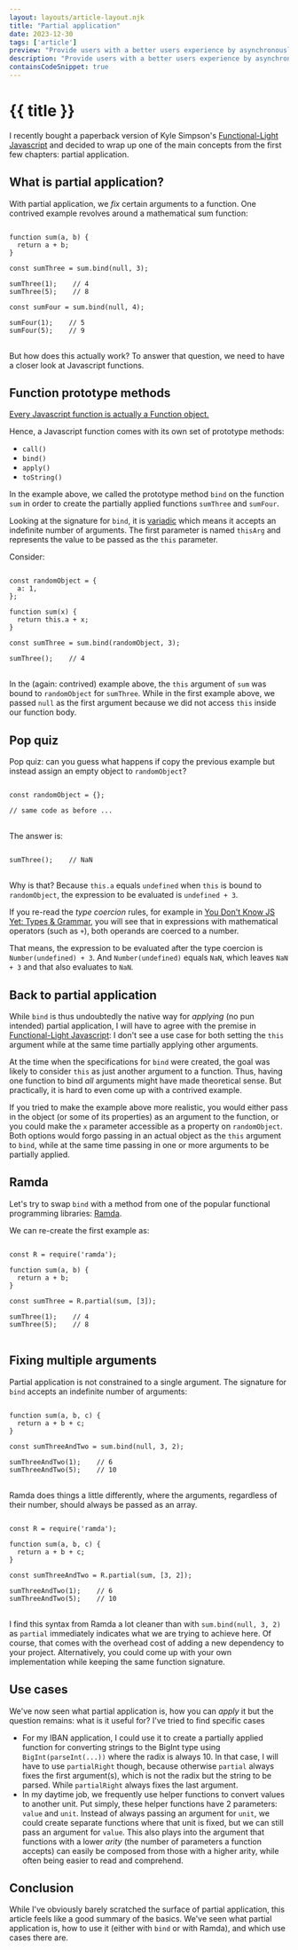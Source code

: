 ```yaml
---
layout: layouts/article-layout.njk
title: "Partial application"
date: 2023-12-30
tags: ['article']
preview: "Provide users with a better users experience by asynchronously validating their form input."
description: "Provide users with a better users experience by asynchronously validating their form input."
containsCodeSnippet: true
---
```


# {{ title }}

I recently bought a paperback version of Kyle Simpson's [Functional-Light Javascript](https://github.com/getify/Functional-Light-JS) and decided to wrap up one of the main concepts from the first few chapters: partial application.

## What is partial application?

With partial application, we _fix_ certain arguments to a function. One contrived example revolves around a mathematical sum function:

<pre>
<code class="language-javascript">
function sum(a, b) {
  return a + b;
}

const sumThree = sum.bind(null, 3);

sumThree(1);    // 4
sumThree(5);    // 8

const sumFour = sum.bind(null, 4);

sumFour(1);    // 5
sumFour(5);    // 9
</code>
</pre>

But how does this actually work? To answer that question, we need to have a closer look at Javascript functions.

## Function prototype methods

[Every Javascript function is actually a Function object.](https://developer.mozilla.org/en-US/docs/Web/JavaScript/Reference/Global_Objects/Function)

Hence, a Javascript function comes with its own set of prototype methods:

- `call()`
- `bind()`
- `apply()`
- `toString()`

In the example above, we called the prototype method `bind` on the function `sum` in order to create the partially applied functions `sumThree` and `sumFour`.

Looking at the signature for `bind`, it is [variadic](https://en.wikipedia.org/wiki/Variadic_function) which means it accepts an indefinite number of arguments. The first parameter is named `thisArg` and represents the value to be passed as the `this` parameter.

Consider:

<pre>
<code class="language-javascript">
const randomObject = {
  a: 1,
};

function sum(x) {
  return this.a + x;
}

const sumThree = sum.bind(randomObject, 3);

sumThree();    // 4
</code>
</pre>

In the (again: contrived) example above, the `this` argument of `sum` was bound to `randomObject` for `sumThree`. While in the first example above, we passed `null` as the first argument because we did not access `this` inside our function body.

## Pop quiz

Pop quiz: can you guess what happens if copy the previous example but instead assign an empty object to `randomObject`?

<pre>
<code class="language-javascript">
const randomObject = {};

// same code as before ...
</code>
</pre>

The answer is:

<pre>
<code class="language-javascript">
sumThree();    // NaN
</code>
</pre>

Why is that? Because `this.a` equals `undefined` when `this` is bound to `randomObject`, the expression to be evaluated is `undefined + 3`.

If you re-read the _type coercion_ rules, for example in [You Don't Know JS Yet: Types & Grammar](https://github.com/getify/You-Dont-Know-JS/blob/2nd-ed/types-grammar/ch4.md), you will see that in expressions with mathematical operators (such as `+`), both operands are coerced to a number.

That means, the expression to be evaluated after the type coercion is `Number(undefined) + 3`. And `Number(undefined)` equals `NaN`, which leaves `NaN + 3` and that also evaluates to `NaN`.

## Back to partial application

While `bind` is thus undoubtedly the native way for _applying_ (no pun intended) partial application, I will have to agree with the premise in [Functional-Light Javascript](https://github.com/getify/Functional-Light-JS): I don't see a use case for both setting the `this` argument while at the same time partially applying other arguments.

At the time when the specifications for `bind` were created, the goal was likely to consider `this` as just another argument to a function. Thus, having one function to bind _all_ arguments might have made theoretical sense. But practically, it is hard to even come up with a contrived example.

If you tried to make the example above more realistic, you would either pass in the object (or some of its properties) as an argument to the function, or you could make the `x` parameter accessible as a property on `randomObject`. Both options would forgo passing in an actual object as the `this` argument to `bind`, while at the same time passing in one or more arguments to be partially applied.

## Ramda

Let's try to swap `bind` with a method from one of the popular functional programming libraries: [Ramda](https://ramdajs.com/). 

We can re-create the first example as:

<pre>
<code class="language-javascript">
const R = require('ramda');

function sum(a, b) {
  return a + b;
}

const sumThree = R.partial(sum, [3]);

sumThree(1);    // 4
sumThree(5);    // 8
</code>
</pre>

## Fixing multiple arguments

Partial application is not constrained to a single argument. The signature for `bind` accepts an indefinite number of arguments:

<pre>
<code class="language-javascript">
function sum(a, b, c) {
  return a + b + c;
}

const sumThreeAndTwo = sum.bind(null, 3, 2);

sumThreeAndTwo(1);    // 6
sumThreeAndTwo(5);    // 10
</code>
</pre>

Ramda does things a little differently, where the arguments, regardless of their number, should always be passed as an array.

<pre>
<code class="language-javascript">
const R = require('ramda');

function sum(a, b, c) {
  return a + b + c;
}

const sumThreeAndTwo = R.partial(sum, [3, 2]);

sumThreeAndTwo(1);    // 6
sumThreeAndTwo(5);    // 10
</code>
</pre>

I find this syntax from Ramda a lot cleaner than with `sum.bind(null, 3, 2)` as `partial` immediately indicates what we are trying to achieve here. Of course, that comes with the overhead cost of adding a new dependency to your project. Alternatively, you could come up with your own implementation while keeping the same function signature.

## Use cases

We've now seen what partial application is, how you can _apply_ it but the question remains: what is it useful for? I've tried to find specific cases 

- For my IBAN application, I could use it to create a partially applied function for converting strings to the BigInt type using `BigInt(parseInt(...))` where the radix is always 10. In that case, I will have to use `partialRight` though, because otherwise `partial` always fixes the first argument(s), which is not the radix but the string to be parsed. While `partialRight` always fixes the last argument.
- In my daytime job, we frequently use helper functions to convert values to another unit. Put simply, these helper functions have 2 parameters: `value` and `unit`. Instead of always passing an argument for `unit`, we could create separate functions where that unit is fixed, but we can still pass an argument for `value`. This also plays into the argument that functions with a lower _arity_ (the number of parameters a function accepts) can easily be composed from those with a higher arity, while often being easier to read and comprehend.

## Conclusion

While I've obviously barely scratched the surface of partial application, this article feels like a good summary of the basics. We've seen what partial application is, how to use it (either with `bind` or with Ramda), and which use cases there are.
